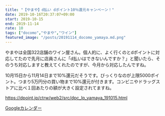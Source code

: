 ```yaml
---
title: "【やまや】d払い dポイント10％還元キャンペーン！"
date: 2019-10-16T20:37:07+09:00
start: 2019-10-15
end: 2019-11-14
rate: 10
tags: ["docomo","やまや","ワイン"]
featured_image: "/posts/20191114_docomo_yamaya.md.png"
---
```


やまやは全国322店舗のワイン屋さん。個人的に、よく行くのとdポイントに対応してたので先月に店員さんに「d払いはできないんですか？」と聞いたら、そのうち対応しますと教えてくれたのですが、今月から対応したんですね。

10月15日から11月14日まで10%還元だそうです。びっくりなのが上限5000ポイント。つまり5万円分の買い物まで10%還元が付きます。コンビニやドラッグストアに比べ１回あたりの額が大きく設定されてますね。

https://dpoint.jp/ctrw/web2/src/dpc_lp_yamaya_191015.html

[Googleカレンダー](http://www.google.com/calendar/event?action=TEMPLATE&text=%E3%80%90%E3%82%84%E3%81%BE%E3%82%84%E3%80%91d%E6%89%95%E3%81%84%20d%E3%83%9D%E3%82%A4%E3%83%B3%E3%83%8810%EF%BC%85%E9%82%84%E5%85%83%E3%82%AD%E3%83%A3%E3%83%B3%E3%83%9A%E3%83%BC%E3%83%B3%EF%BC%81&dates=20191015/20191114&details=https://pokanpo.com/posts/20191114_docomo_yamaya/)